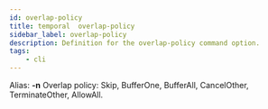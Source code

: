 ```yaml
---
id: overlap-policy
title: temporal  overlap-policy
sidebar_label: overlap-policy
description: Definition for the overlap-policy command option.
tags:
	- cli
---
```


Alias: **-n**
Overlap policy: Skip, BufferOne, BufferAll, CancelOther, TerminateOther, AllowAll.
